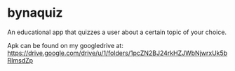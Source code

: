 # bynaquiz
An educational app that quizzes a user about a certain topic of your choice.

Apk can be found on my googledrive at: https://drive.google.com/drive/u/1/folders/1pcZN2BJ24rkHZJWbNjwrxUk5bRImsdZp
